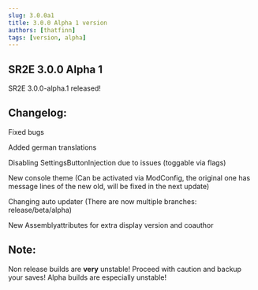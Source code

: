 ```yaml
---
slug: 3.0.0a1
title: 3.0.0 Alpha 1 version
authors: [thatfinn]
tags: [version, alpha]
---
```

## SR2E 3.0.0 Alpha 1

SR2E 3.0.0-alpha.1 released!
<!-- truncate -->

## Changelog:

Fixed bugs

Added german translations

Disabling SettingsButtonInjection due to issues (toggable via flags)

New console theme (Can be activated via ModConfig, the original one has message lines of the new old, will be fixed in the next update)

Changing auto updater (There are now multiple branches: release/beta/alpha)

New Assemblyattributes for extra display version and coauthor

## Note:
Non release builds are **very** unstable! Proceed with caution and backup your saves!
Alpha builds are especially unstable!